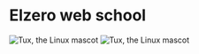 # Elzero web school
![Tux, the Linux mascot](tux.avif)
![Tux, the Linux mascot](/assets/images/tux.png)
